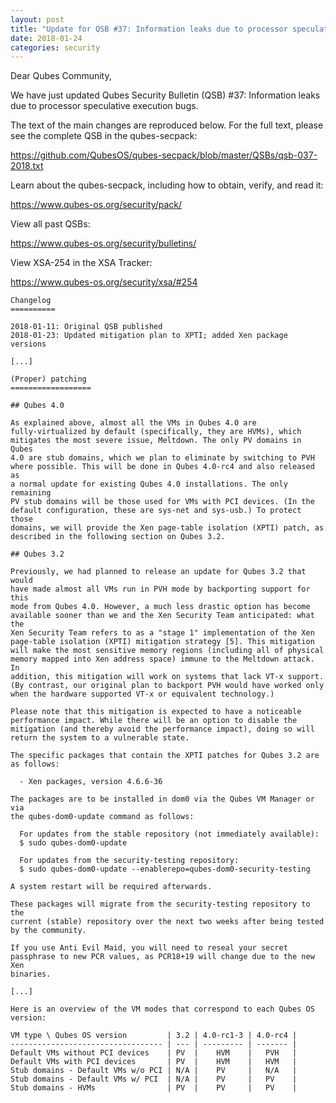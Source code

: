 ```yaml
---
layout: post
title: "Update for QSB #37: Information leaks due to processor speculative execution bugs (XSA-254, Meltdown & Spectre)"
date: 2018-01-24
categories: security
---
```


Dear Qubes Community,

We have just updated Qubes Security Bulletin (QSB) #37:
Information leaks due to processor speculative execution bugs.

The text of the main changes are reproduced below. For the full
text, please see the complete QSB in the qubes-secpack:

<https://github.com/QubesOS/qubes-secpack/blob/master/QSBs/qsb-037-2018.txt>

Learn about the qubes-secpack, including how to obtain, verify, and
read it:

<https://www.qubes-os.org/security/pack/>

View all past QSBs:

<https://www.qubes-os.org/security/bulletins/>

View XSA-254 in the XSA Tracker:

<https://www.qubes-os.org/security/xsa/#254>

```
Changelog
==========

2018-01-11: Original QSB published
2018-01-23: Updated mitigation plan to XPTI; added Xen package versions

[...]

(Proper) patching
==================

## Qubes 4.0

As explained above, almost all the VMs in Qubes 4.0 are
fully-virtualized by default (specifically, they are HVMs), which
mitigates the most severe issue, Meltdown. The only PV domains in Qubes
4.0 are stub domains, which we plan to eliminate by switching to PVH
where possible. This will be done in Qubes 4.0-rc4 and also released as
a normal update for existing Qubes 4.0 installations. The only remaining
PV stub domains will be those used for VMs with PCI devices. (In the
default configuration, these are sys-net and sys-usb.) To protect those
domains, we will provide the Xen page-table isolation (XPTI) patch, as
described in the following section on Qubes 3.2.

## Qubes 3.2

Previously, we had planned to release an update for Qubes 3.2 that would
have made almost all VMs run in PVH mode by backporting support for this
mode from Qubes 4.0. However, a much less drastic option has become
available sooner than we and the Xen Security Team anticipated: what the
Xen Security Team refers to as a "stage 1" implementation of the Xen
page-table isolation (XPTI) mitigation strategy [5]. This mitigation
will make the most sensitive memory regions (including all of physical
memory mapped into Xen address space) immune to the Meltdown attack. In
addition, this mitigation will work on systems that lack VT-x support.
(By contrast, our original plan to backport PVH would have worked only
when the hardware supported VT-x or equivalent technology.)

Please note that this mitigation is expected to have a noticeable
performance impact. While there will be an option to disable the
mitigation (and thereby avoid the performance impact), doing so will
return the system to a vulnerable state.

The specific packages that contain the XPTI patches for Qubes 3.2 are
as follows:

  - Xen packages, version 4.6.6-36

The packages are to be installed in dom0 via the Qubes VM Manager or via
the qubes-dom0-update command as follows:

  For updates from the stable repository (not immediately available):
  $ sudo qubes-dom0-update

  For updates from the security-testing repository:
  $ sudo qubes-dom0-update --enablerepo=qubes-dom0-security-testing

A system restart will be required afterwards.

These packages will migrate from the security-testing repository to the
current (stable) repository over the next two weeks after being tested
by the community.

If you use Anti Evil Maid, you will need to reseal your secret
passphrase to new PCR values, as PCR18+19 will change due to the new Xen
binaries.

[...]

Here is an overview of the VM modes that correspond to each Qubes OS
version:

VM type \ Qubes OS version         | 3.2 | 4.0-rc1-3 | 4.0-rc4 |
---------------------------------- | --- | --------- | ------- |
Default VMs without PCI devices    | PV  |    HVM    |   PVH   |
Default VMs with PCI devices       | PV  |    HVM    |   HVM   |
Stub domains - Default VMs w/o PCI | N/A |    PV     |   N/A   |
Stub domains - Default VMs w/ PCI  | N/A |    PV     |   PV    |
Stub domains - HVMs                | PV  |    PV     |   PV    |

```

